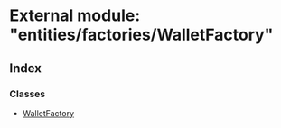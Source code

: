 # External module: "entities/factories/WalletFactory"

## Index

### Classes

- [WalletFactory](../classes/_entities_factories_walletfactory_.walletfactory.md)
